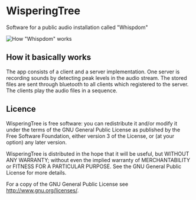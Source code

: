 # WisperingTree
Software for a public audio installation called "Whispdom"

![How "Whispdom" works](https://www.dropbox.com/s/tu1kb14bp7z2qb8/whispdom-sketch2-367px.jpg?dl=1)

## How it basically works
The app consists of a client and a server implementation. One server is recording sounds by detecting peak levels in the audio stream. 
The stored files are sent through bluetooth to all clients which registered to the server.
The clients play the audio files in a sequence.

## Licence

WisperingTree is free software: you can redistribute it and/or modify
it under the terms of the GNU General Public License as published by
the Free Software Foundation, either version 3 of the License, or
        (at your option) any later version.

WisperingTree is distributed in the hope that it will be useful,
but WITHOUT ANY WARRANTY; without even the implied warranty of
MERCHANTABILITY or FITNESS FOR A PARTICULAR PURPOSE.  See the
GNU General Public License for more details.

For a copy of the GNU General Public License see <http://www.gnu.org/licenses/>.
